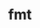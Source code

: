 ---
title: "fmt"
layout: cache
categories: [package, v0.19]
meta: {"versions": ["8.0.1"], "compilers": ["gcc@=11.1.0"], "oss": ["ubuntu20.04"], "platforms": ["linux"], "targets": ["x86_64"], "stacks": ["e4s"], "num_specs": 1, "num_specs_by_stack": {"e4s": 1}}
spec_details: [{"hash": "zsj4nrys2bdhsifgytgl7svvkmajx5uy", "compiler": "gcc@=11.1.0", "versions": ["8.0.1"], "os": "ubuntu20.04", "platform": "linux", "target": "x86_64", "variants": ["build_system=cmake", "build_type=RelWithDebInfo", "cxxstd=11", "~ipo", "+pic", "~shared"], "stacks": ["e4s"], "size": "-", "tarball": "https://binaries.spack.io/releases/v0.19/build_cache/linux-ubuntu20.04-x86_64/gcc-11.1.0/fmt-8.0.1/linux-ubuntu20.04-x86_64-gcc-11.1.0-fmt-8.0.1-zsj4nrys2bdhsifgytgl7svvkmajx5uy.spack"}]
---